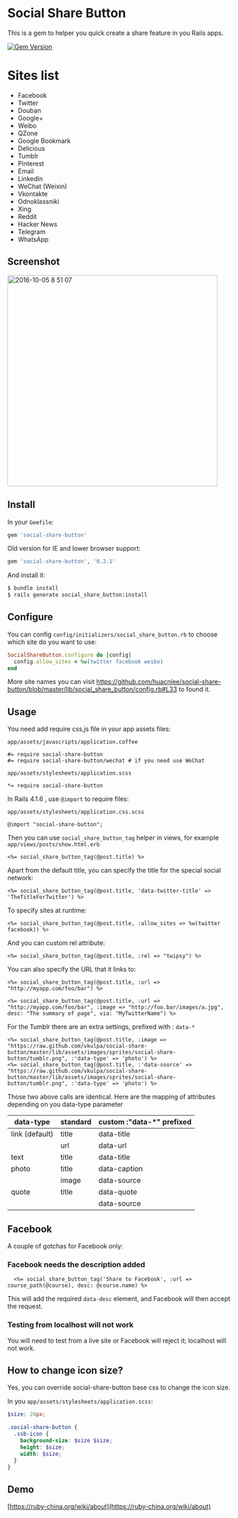 # Social Share Button

This is a gem to helper you quick create a share feature in you Rails apps.

[![Gem Version](https://badge.fury.io/rb/social-share-button.svg)](https://badge.fury.io/rb/social-share-button)

# Sites list

* Facebook
* Twitter
* Douban
* Google+
* Weibo
* QZone
* Google Bookmark
* Delicious
* Tumblr
* Pinterest
* Email
* LinkedIn
* WeChat (Weixin)
* Vkontakte
* Odnoklassniki
* Xing
* Reddit
* Hacker News
* Telegram
* WhatsApp

## Screenshot

<img width="473" alt="2016-10-05 8 51 07" src="https://cloud.githubusercontent.com/assets/5518/19097657/ea7c0a20-8ad8-11e6-953f-83354d9a6384.png">

## Install

In your `Gemfile`:

```ruby
gem 'social-share-button'
```

Old version for IE and lower browser support:

```ruby
gem 'social-share-button', '0.2.1'
```

And install it:

```bash
$ bundle install
$ rails generate social_share_button:install
```

## Configure

You can config `config/initializers/social_share_button.rb` to choose which site do you want to use:

```ruby
SocialShareButton.configure do |config|
  config.allow_sites = %w(twitter facebook weibo)
end
```

More site names you can visit https://github.com/huacnlee/social-share-button/blob/master/lib/social_share_button/config.rb#L33 to found it.

## Usage

You need add require css,js file in your app assets files:

`app/assets/javascripts/application.coffee`

```
#= require social-share-button
#= require social-share-button/wechat # if you need use WeChat
```

`app/assets/stylesheets/application.scss`

```
*= require social-share-button
```

In Rails 4.1.6 , use `@import` to require files:

`app/assets/stylesheets/application.css.scss`

```
@import "social-share-button";
```

Then you can use `social_share_button_tag` helper in views, for example `app/views/posts/show.html.erb`

```erb
<%= social_share_button_tag(@post.title) %>
```

Apart from the default title, you can specify the title for the special social network:

```erb
<%= social_share_button_tag(@post.title, 'data-twitter-title' => 'TheTitleForTwitter') %>
```

To specify sites at runtime:

```erb
<%= social_share_button_tag(@post.title, :allow_sites => %w(twitter facebook)) %>
```

And you can custom rel attribute:

```erb
<%= social_share_button_tag(@post.title, :rel => "twipsy") %>
```

You can also specify the URL that it links to:

```erb
<%= social_share_button_tag(@post.title, :url => "http://myapp.com/foo/bar") %>
```

```erb
<%= social_share_button_tag(@post.title, :url => "http://myapp.com/foo/bar", :image => "http://foo.bar/images/a.jpg", desc: "The summary of page", via: "MyTwitterName") %>
```

For the Tumblr there are an extra settings, prefixed with : `data-*`

```erb
<%= social_share_button_tag(@post.title, :image => "https://raw.github.com/vkulpa/social-share-button/master/lib/assets/images/sprites/social-share-button/tumblr.png", :'data-type' => 'photo') %>
<%= social_share_button_tag(@post.title, :'data-source' => "https://raw.github.com/vkulpa/social-share-button/master/lib/assets/images/sprites/social-share-button/tumblr.png", :'data-type' => 'photo') %>
```

Those two above calls are identical.
Here are the mapping of attributes depending on you data-type parameter

| data-type         | standard  | custom :"data-*" prefixed  |
| ----------------- | --------- | -------------------------- |
| link (default)    | title     | data-title                 |
|                   | url       | data-url                   |
| text              | title     | data-title                 |
| photo             | title     | data-caption               |
|                   | image     | data-source                |
| quote             | title     | data-quote                 |
|                   |           | data-source                |

## Facebook

A couple of gotchas for Facebook only:

### Facebook needs the description added

```
  <%= social_share_button_tag('Share to Facebook', :url => course_path(@course), desc: @course.name) %>
```
This will add the required ```data-desc``` element, and Facebook will then accept the request.

### Testing from localhost will not work

You will need to test from a live site or Facebook will reject it; localhost will not work.


## How to change icon size?

Yes, you can override social-share-button base css to change the icon size.

In you `app/assets/stylesheets/application.scss`:

```scss
$size: 24px;

.social-share-button {
  .ssb-icon {
    background-size: $size $size;
    height: $size;
    width: $size;
  }
}
```

## Demo

[https://ruby-china.org/wiki/about](https://ruby-china.org/wiki/about)
